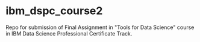 # ibm_dspc_course2
Repo for submission of Final Assignment in "Tools for Data Science" course in IBM Data Science Professional Certificate Track.
